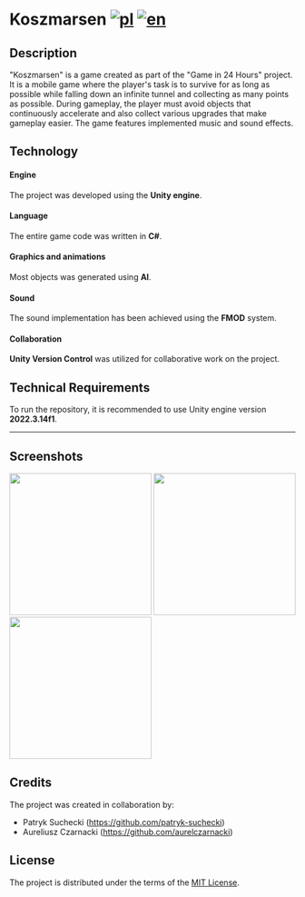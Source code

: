 # Koszmarsen [![pl](https://img.shields.io/badge/lang-pl-red.svg)](https://github.com/aurelczarnacki/Koszmarsen/blob/main/README.pl.md) [![en](https://img.shields.io/badge/lang-en-blue.svg)](https://github.com/aurelczarnacki/Koszmarsen/blob/main/README.md)

## Description
"Koszmarsen" is a game created as part of the "Game in 24 Hours" project. It is a mobile game where the player's task is to survive for as long as possible while falling down an infinite tunnel and collecting as many points as possible. During gameplay, the player must avoid objects that continuously accelerate and also collect various upgrades that make gameplay easier. The game features implemented music and sound effects.


## Technology 
#### Engine
The project was developed using the **Unity engine**. 

#### Language
The entire game code was written in **C#**.

#### Graphics and animations
Most objects was generated using **AI**.

#### Sound
The sound implementation has been achieved using the **FMOD** system.

#### Collaboration
**Unity Version Control** was utilized for collaborative work on the project.

## Technical Requirements
To run the repository, it is recommended to use Unity engine version **2022.3.14f1**.
***
## Screenshots
<p float=left> 
<img width=250 src="https://github.com/aurelczarnacki/Koszmarsen/blob/main/Screenshots/Kosz1.gif?raw=true">

<img width=250 src="https://github.com/aurelczarnacki/Koszmarsen/blob/main/Screenshots/Kosz2.gif?raw=true">

<img width=250 src="https://github.com/aurelczarnacki/Koszmarsen/blob/main/Screenshots/Kosz3.gif?raw=true">
</p>

## Credits
The project was created in collaboration by:
- Patryk Suchecki (https://github.com/patryk-suchecki)
- Aureliusz Czarnacki (https://github.com/aurelczarnacki)

## License
The project is distributed under the terms of the [MIT License](LICENSE).
